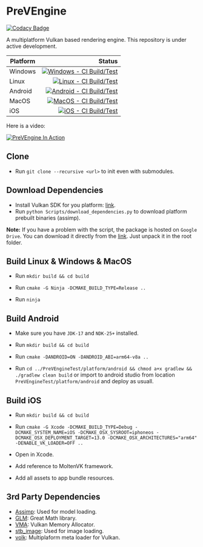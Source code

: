 # PreVEngine

[![Codacy Badge](https://app.codacy.com/project/badge/Grade/88a3ed1e12e04eb09882db2c7e5ea794)](https://app.codacy.com/gh/helcl42/PreVEngine/dashboard?utm_source=gh&utm_medium=referral&utm_content=&utm_campaign=Badge_grade)

A multiplatform Vulkan based rendering engine. This repository is under active development.

| Platform | Status |
|---|---:|
| Windows | [![Windows - CI Build/Test](https://github.com/helcl42/PreVEngine/actions/workflows/ci-windows.yml/badge.svg)](https://github.com/helcl42/PreVEngine/actions/workflows/ci-windows.yml) |
| Linux | [![Linux - CI Build/Test](https://github.com/helcl42/PreVEngine/actions/workflows/ci-linux.yml/badge.svg)](https://github.com/helcl42/PreVEngine/actions/workflows/ci-linux.yml) |
| Android  | [![Android - CI Build/Test](https://github.com/helcl42/PreVEngine/actions/workflows/ci-android.yml/badge.svg)](https://github.com/helcl42/PreVEngine/actions/workflows/ci-android.yml) |
| MacOS | [![MacOS - CI Build/Test](https://github.com/helcl42/PreVEngine/actions/workflows/ci-macos.yml/badge.svg)](https://github.com/helcl42/PreVEngine/actions/workflows/ci-macos.yml) |
| iOS | [![iOS - CI Build/Test](https://github.com/helcl42/PreVEngine/actions/workflows/ci-ios.yml/badge.svg)](https://github.com/helcl42/PreVEngine/actions/workflows/ci-ios.yml) |

Here is a video:

[![PreVEngine In Action](http://img.youtube.com/vi/lSp1hOncLVs/0.jpg)](http://www.youtube.com/watch?v=lSp1hOncLVs "PreVEngine In Action")

## Clone
- Run `git clone --recursive <url>` to init even with submodules.

## Download Dependencies
 - Install Vulkan SDK for you platform: [link](https://vulkan.lunarg.com/).
 - Run `python Scripts/download_dependencies.py` to download platform prebuilt binaries (assimp).

 **Note:** If you have a problem with the script, the package is hosted on `Google Drive`. You can download it directly from the [link](https://drive.google.com/file/d/1gCBUoxs2g7fL087xvAVCrUlq72IA0Sgt/view?usp=sharing). Just unpack it in the root folder.

## Build Linux & Windows & MacOS

 - Run `mkdir build && cd build`

 - Run `cmake -G Ninja -DCMAKE_BUILD_TYPE=Release ..`

 - Run `ninja`

## Build Android

 - Make sure you have `JDK-17` and `NDK-25+` installed.

 - Run `mkdir build && cd build`

 - Run `cmake -DANDROID=ON -DANDROID_ABI=arm64-v8a ..`

 - Run `cd ../PreVEngineTest/platform/android && chmod a+x gradlew && ./gradlew clean build` or import to android studio from location `PreVEngineTest/platform/android` and deploy as usuall.

 ## Build iOS

- Run `mkdir build && cd build`

- Run `cmake -G Xcode -DCMAKE_BUILD_TYPE=Debug -DCMAKE_SYSTEM_NAME=iOS -DCMAKE_OSX_SYSROOT=iphoneos -DCMAKE_OSX_DEPLOYMENT_TARGET=13.0 -DCMAKE_OSX_ARCHITECTURES="arm64" -DENABLE_VK_LOADER=OFF ..`

- Open in Xcode.

- Add reference to MoltenVK framework.

- Add all assets to app bundle resources.


## 3rd Party Dependencies
 - [Assimp](https://github.com/assimp/assimp): Used for model loading.
 - [GLM](https://github.com/g-truc/glm): Great Math library.
 - [VMA](https://github.com/GPUOpen-LibrariesAndSDKs/VulkanMemoryAllocator): Vulkan Memory Allocator.
 - [stb_image](https://github.com/nothings/stb): Used for image loading.
 - [volk](https://github.com/zeux/volk): Multiplaform meta loader for Vulkan.


